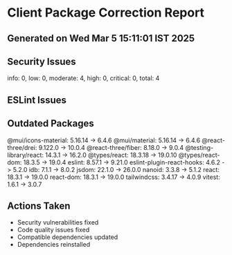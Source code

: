 # Client Package Correction Report
## Generated on Wed Mar  5 15:11:01 IST 2025

## Security Issues
info: 0, low: 0, moderate: 4, high: 0, critical: 0, total: 4

## ESLint Issues


## Outdated Packages
@mui/icons-material: 5.16.14 -> 6.4.6
@mui/material: 5.16.14 -> 6.4.6
@react-three/drei: 9.122.0 -> 10.0.4
@react-three/fiber: 8.18.0 -> 9.0.4
@testing-library/react: 14.3.1 -> 16.2.0
@types/react: 18.3.18 -> 19.0.10
@types/react-dom: 18.3.5 -> 19.0.4
eslint: 8.57.1 -> 9.21.0
eslint-plugin-react-hooks: 4.6.2 -> 5.2.0
idb: 7.1.1 -> 8.0.2
jsdom: 22.1.0 -> 26.0.0
nanoid: 3.3.8 -> 5.1.2
react: 18.3.1 -> 19.0.0
react-dom: 18.3.1 -> 19.0.0
tailwindcss: 3.4.17 -> 4.0.9
vitest: 1.6.1 -> 3.0.7

## Actions Taken
- Security vulnerabilities fixed
- Code quality issues fixed
- Compatible dependencies updated
- Dependencies reinstalled
